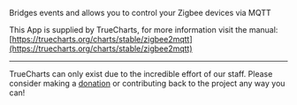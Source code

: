 Bridges events and allows you to control your Zigbee devices via MQTT

This App is supplied by TrueCharts, for more information visit the manual: [https://truecharts.org/charts/stable/zigbee2mqtt](https://truecharts.org/charts/stable/zigbee2mqtt)

---

TrueCharts can only exist due to the incredible effort of our staff.
Please consider making a [donation](https://truecharts.org/about/sponsor) or contributing back to the project any way you can!
